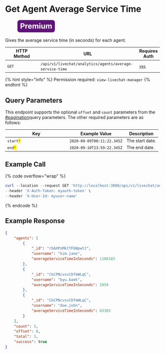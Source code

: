 # Get Agent Average Service Time

<figure><img src="../../../../../../../.gitbook/assets/Premium.svg" alt=""><figcaption></figcaption></figure>

Gives the average service time (in seconds) for each agent.

<table><thead><tr><th width="163">HTTP Method</th><th width="319">URL</th><th>Requires Auth</th></tr></thead><tbody><tr><td><code>GET</code></td><td><code>/api/v1/livechat/analytics/agents/average-service-time</code></td><td><a href="../../../authentication-endpoints/"><code>yes</code></a></td></tr></tbody></table>

{% hint style="info" %}
Permission required: `view-livechat-manager`
{% endhint %}

## Query Parameters

This endpoint supports the optional `offset` and `count` parameters from the [#pagination](../../../../#pagination "mention")query parameters. The other required parameters are as follows:

<table><thead><tr><th width="189">Key</th><th>Example Value</th><th>Description</th></tr></thead><tbody><tr><td><code>start</code><mark style="color:red;"><code>*</code></mark></td><td><code>2020-09-09T00:11:22.345Z</code></td><td>The start date.</td></tr><tr><td><code>end</code><mark style="color:red;"><code>*</code></mark></td><td><code>2020-09-10T23:59:22.345Z</code></td><td>The end date.</td></tr></tbody></table>

## Example Call

{% code overflow="wrap" %}
```powershell
curl --location --request GET 'http://localhost:3000/api/v1/livechat/analytics/agents/average-service-time?start=2020-02-12T00:11:22.345Z&end=2020-02-18T23:59:22.345Z' \
--header 'X-Auth-Token: myauth-token' \
--header 'X-User-Id: myuser-name'
```
{% endcode %}

## Example Response

```json
{
    "agents": [
        {
            "_id": "rbAXPnMktTFbNpwtJ",
            "username": "kim.jane",
            "averageServiceTimeInSeconds": 1106183
        },
        {
            "_id": "CkCPNcvsvCDfmWLqC",
            "username": "byu.baek",
            "averageServiceTimeInSeconds": 2059
        },
        {
            "_id": "CkCPNcvsvCDfmWLqC",
            "username": "doe.john",
            "averageServiceTimeInSeconds": 83303
        }
    ],
    "count": 3,
    "offset": 0,
    "total": 3,
    "success": true
}
```
